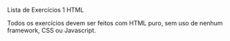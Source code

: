 Lista de Exercícios 1 HTML

Todos os exercícios devem ser feitos com HTML puro, sem uso de nenhum framework, CSS ou Javascript.
